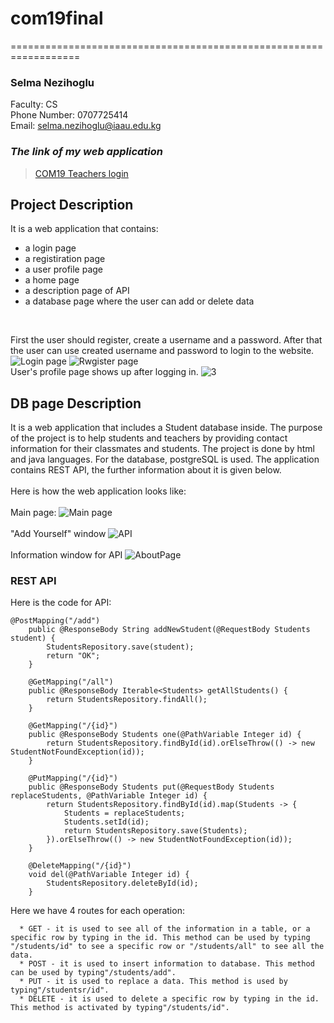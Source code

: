 # com19final
==================================================================

### Selma Nezihoglu

Faculty: CS
<br>Phone Number: 0707725414
<br>Email: selma.nezihoglu@iaau.edu.kg


### ***The link of my web application***

> [COM19 Teachers login](https://cs204backendback.herokuapp.com/login) 

## Project Description

It is a web application that contains:
- a login page
- a registiration page
- a user profile page
- a home page
- a description page of API
- a database page where the user can add or delete data
 <br>
 
 First the user should register, create a username and a password. After that the user can use created username and password to login to the website. 
 ![Login page](https://user-images.githubusercontent.com/64955154/117888897-863eb700-b2d4-11eb-8b7b-76b2202cac7b.PNG)
 ![Rwgister page](https://user-images.githubusercontent.com/64955154/117888977-a3738580-b2d4-11eb-9245-421bdba7839b.PNG)
 <br>
 User's profile page shows up after logging in.
 ![3](https://user-images.githubusercontent.com/64955154/117889059-bd14cd00-b2d4-11eb-8f11-d695acb0f61e.PNG)

## DB page Description

It is a web application that includes a Student database inside. The purpose of the project is to help students and teachers by providing contact information for their classmates and students. The project is done by html and java languages. For the database, postgreSQL is used. The application contains REST API, the further information about it is given below.
<br><br>
Here is how the web application looks like:
<br><br>
Main page:
![Main page](https://user-images.githubusercontent.com/64955154/111915540-0dc03480-8aa1-11eb-9749-821af2ab8fc6.PNG)
<br><br>
"Add Yourself" window 
![API](https://user-images.githubusercontent.com/64955154/111915634-71e2f880-8aa1-11eb-89df-a491a6d0d00a.PNG)
<br><br>
Information window for API
![AboutPage](https://user-images.githubusercontent.com/64955154/111917003-e02ab980-8aa7-11eb-870f-2b7725b63fb5.PNG)

### REST API

Here is the code for API:

```
@PostMapping("/add")
    public @ResponseBody String addNewStudent(@RequestBody Students student) {
        StudentsRepository.save(student);
        return "OK";
    }

    @GetMapping("/all")
    public @ResponseBody Iterable<Students> getAllStudents() {
        return StudentsRepository.findAll();
    }

    @GetMapping("/{id}")
    public @ResponseBody Students one(@PathVariable Integer id) {
        return StudentsRepository.findById(id).orElseThrow(() -> new StudentNotFoundException(id));
    }

    @PutMapping("/{id}")
    public @ResponseBody Students put(@RequestBody Students replaceStudents, @PathVariable Integer id) {
        return StudentsRepository.findById(id).map(Students -> {
            Students = replaceStudents;
            Students.setId(id);
            return StudentsRepository.save(Students);
        }).orElseThrow(() -> new StudentNotFoundException(id));
    }

    @DeleteMapping("/{id}")
    void del(@PathVariable Integer id) {
        StudentsRepository.deleteById(id);
    }
```

Here we have 4 routes for each operation:

      * GET - it is used to see all of the information in a table, or a specific row by typing in the id. This method can be used by typing "/students/id" to see a specific row or "/students/all" to see all the data.
      * POST - it is used to insert information to database. This method can be used by typing"/students/add".
      * PUT - it is used to replace a data. This method is used by typing"/studentsr/id".
      * DELETE - it is used to delete a specific row by typing in the id. This method is activated by typing"/students/id".
